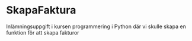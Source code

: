# SkapaFaktura
Inlämningsuppgift i kursen programmering i Python där vi skulle skapa en funktion för att skapa fakturor 
